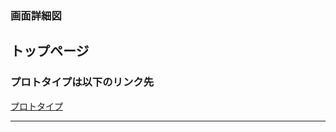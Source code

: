 ### 画面詳細図
## トップページ
### プロトタイプは以下のリンク先
[プロトタイプ](https://www.figma.com/file/p0bekIIHsUikuloZxUNZ6q/Untitled?node-id=1%3A2)
*****
